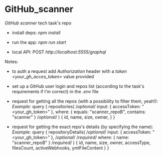 # GitHub_scanner
*GitHub scanner* tech task's repo

- install deps: *npm install*

- run the app: *npm run start*

- local API: POST *http://localhost:5555/graphql*

Notes:
- to auth a request add *Authorization* header with a *token <your_gh_acces_token>* value provided
- set up a GitHub user login and repos list (according to the task's requirements if I'm correct) in the *.env* file
- request for getting all the repos (with a possibility to filter them, yeah!):
    *Example*:
        query {
            repositories(
                /*optional*/
                input: {
                    accessToken: "<your_gh_token>"
                },
                where: {
                    equals: "scanner_repoB",
                    contains: "scanner"
                }
                /*optional*/
            ) {
                id,
                name,
                size,
                owner,
            }
        }

- request for getting the exact repo's details (by specifying the name):
    *Example*:
        query {
            repositoryDetails(
                /*optional*/
                input: {
                    accessToken: "<your_gh_token>"
                },
                /*optional*/
                /*required*/
                where: {
                    name: "scanner_repoB"
                }
                /*required*/
            ) {
                id,
                name,
                size,
                owner,
                accessType,
                filesCount,
                activeWebhooks,
                ymlFileContent
            }
        }
